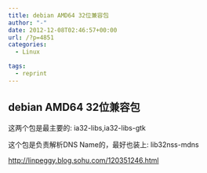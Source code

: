 ```yaml
---
title: debian AMD64 32位兼容包
author: "-"
date: 2012-12-08T02:46:57+00:00
url: /?p=4851
categories:
  - Linux

tags:
  - reprint
---
```

## debian AMD64 32位兼容包
这两个包是最主要的: ia32-libs,ia32-libs-gtk

这个包是负责解析DNS Name的，最好也装上: lib32nss-mdns

<http://linpeggy.blog.sohu.com/120351246.html>